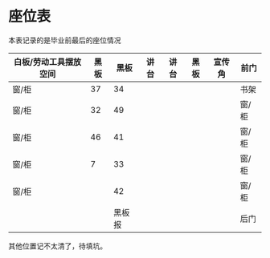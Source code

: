 # 座位表

本表记录的是毕业前最后的座位情况

| 白板/劳动工具摆放空间 | 黑板 | 黑板   | 讲台 | 讲台 | 黑板 | 宣传角 | 前门  |
| --------------------- | ---- | ------ | ---- | ---- | ---- | ------ | ----- |
| 窗/柜                 | 37   | 34     |      |      |      |        | 书架  |
| 窗/柜                 | 32   | 49     |      |      |      |        | 窗/柜 |
| 窗/柜                 | 46   | 41     |      |      |      |        | 窗/柜 |
| 窗/柜                 | 7    | 33     |      |      |      |        | 窗/柜 |
| 窗/柜                 |      | 42     |      |      |      |        | 窗/柜 |
|                       |      | 黑板报 |      |      |      |        | 后门  |

其他位置记不太清了，待填坑。